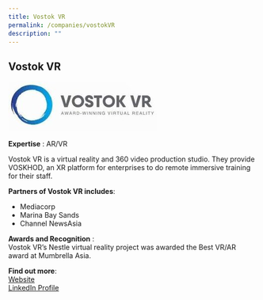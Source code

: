 ```yaml
---
title: Vostok VR
permalink: /companies/vostokVR
description: ""
---
```

## Vostok VR

![Alt text for image on Isomer site](/images/companies/vostok.jpeg)

**Expertise** : AR/VR

Vostok VR is a virtual reality and 360 video production studio. They provide VOSKHOD, an XR platform for enterprises to do remote immersive training for their staff.

**Partners of Vostok VR includes**:
* Mediacorp
* Marina Bay Sands
* Channel NewsAsia 

**Awards and Recognition** :\
Vostok VR’s Nestle virtual reality project was awarded the Best VR/AR award at Mumbrella Asia. 

**Find out more**: \
[Website](https://www.vostokvr.com/)\
[LinkedIn Profile](https://www.linkedin.com/company/vostokvr/)